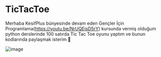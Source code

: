 # TicTacToe

Merhaba KesifPlus bünyesinde devam eden Gençler İçin Programlama(https://youtu.be/NrUQEjsD5rY) kursunda vermiş olduğum 
python derslerinde 100 satırda Tic Tac Toe oyunu yaptım ve bunun kodlarında paylaşmak isterim 🙂

![image](https://github.com/TurgayBugraBayram/TicTacToe/assets/112819970/0204a2f6-e088-4f4d-8c05-4b37cc101157)
